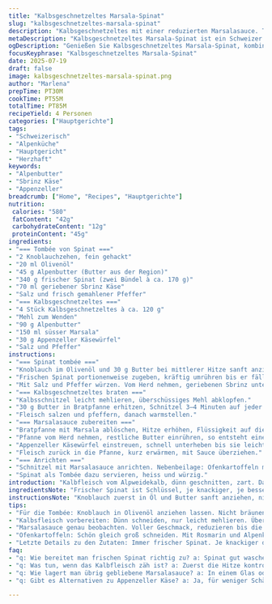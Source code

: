 ```yaml
---
title: "Kalbsgeschnetzeltes Marsala-Spinat"
slug: "kalbsgeschnetzeltes-marsala-spinat"
description: "Kalbsgeschnetzeltes mit einer reduzierten Marsalasauce. Tombée von frischem Spinat, geschmolzen in Alpenbutter und einer Prise gereiftem Sbrinz statt Parmesan für den Schweizer Touch. Leicht eingekochte Marsalasauce, verfeinert mit Appenzellerkäsewürfeln für kräftige Note. Geschmorte Spinatblätter, bis das Wasser verdunstet ist. Butter und Olivenöl als Basis für die Zubereitung. Passt zu knusprigen Ofenkartoffeln, gebacken mit viel Rosmarin und Alpenkräutern."
metaDescription: "Kalbsgeschnetzeltes Marsala-Spinat ist ein Schweizer Gericht mit zartem Kalbfleisch und geschmolzenem Sbrinz in Butter und Spinat"
ogDescription: "Genießen Sie Kalbsgeschnetzeltes Marsala-Spinat, kombiniert mit Schärfe von Appenzeller und frischem Spinat in Alpenbutter"
focusKeyphrase: "Kalbsgeschnetzeltes Marsala-Spinat"
date: 2025-07-19
draft: false
image: kalbsgeschnetzeltes-marsala-spinat.png
author: "Marlena"
prepTime: PT30M
cookTime: PT55M
totalTime: PT85M
recipeYield: 4 Personen
categories: ["Hauptgerichte"]
tags:
- "Schweizerisch"
- "Alpenküche"
- "Hauptgericht"
- "Herzhaft"
keywords:
- "Alpenbutter"
- "Sbrinz Käse"
- "Appenzeller"
breadcrumb: ["Home", "Recipes", "Hauptgerichte"]
nutrition: 
 calories: "580"
 fatContent: "42g"
 carbohydrateContent: "12g"
 proteinContent: "45g"
ingredients:
- "=== Tombée von Spinat ==="
- "2 Knoblauchzehen, fein gehackt"
- "20 ml Olivenöl"
- "45 g Alpenbutter (Butter aus der Region)"
- "340 g frischer Spinat (zwei Bündel à ca. 170 g)"
- "70 ml geriebener Sbrinz Käse"
- "Salz und frisch gemahlener Pfeffer"
- "=== Kalbsgeschnetzeltes ==="
- "4 Stück Kalbsgeschnetzeltes à ca. 120 g"
- "Mehl zum Wenden"
- "90 g Alpenbutter"
- "150 ml süsser Marsala"
- "30 g Appenzeller Käsewürfel"
- "Salz und Pfeffer"
instructions:
- "=== Spinat tombée ==="
- "Knoblauch im Olivenöl und 30 g Butter bei mittlerer Hitze sanft anziehen lassen, bis er duftet."
- "Frischen Spinat portionenweise zugeben, kräftig umrühren bis er fällt und Wasser verdunstet."
- "Mit Salz und Pfeffer würzen. Vom Herd nehmen, geriebenen Sbrinz untermischen, warm halten."
- "=== Kalbsgeschnetzeltes braten ==="
- "Kalbsschnitzel leicht mehlieren, überschüssiges Mehl abklopfen."
- "30 g Butter in Bratpfanne erhitzen, Schnitzel 3–4 Minuten auf jeder Seite goldbraun anbraten, in zwei Portionen."
- "Fleisch salzen und pfeffern, danach warmstellen."
- "=== Marsalasauce zubereiten ==="
- "Bratpfanne mit Marsala ablöschen, Hitze erhöhen, Flüssigkeit auf die Hälfte einreduzieren."
- "Pfanne vom Herd nehmen, restliche Butter einrühren, so entsteht eine cremige Sauce."
- "Appenzeller Käsewürfel einstreuen, schnell unterheben bis sie leicht schmelzen, abschmecken."
- "Fleisch zurück in die Pfanne, kurz erwärmen, mit Sauce überziehen."
- "=== Anrichten ==="
- "Schnitzel mit Marsalasauce anrichten. Nebenbeilage: Ofenkartoffeln mit frischem Rosmarin und Bergkräuter-Butter."
- "Spinat als Tombée dazu servieren, heiss und würzig."
introduction: "Kalbfleisch vom Alpweidekalb, dünn geschnitten, zart. Das braucht keine langen Geschichten. Schweizer Bergkäse. Appenzeller statt Parmesan, bringt Schärfe rein, kantig. Sbrinz für den würzigen Kick im Spinat. Butter. Hochalpenbutter. Reine Butter, keine Mixtur. Marsala. Kein simpler Rotwein. Süss, voll, italienische Note. Spinat tombée, einfach fallen lassen, darin steckt die Kraft der Berge. Die Butter schmolz wie die Gletscher im Frühling. Ofenkartoffeln nach uraltem Rezept: mit Rosmarin, zart, fast knusprig. Alles dampft, duftet nach Almhütte. Kein schnickschnack. Gericht für Bergsteiger, die Energie brauchen. Für Zmittag nach einer langen Tour, wenn der Hunger gross ist."
ingredientsNote: "Frischer Spinat ist Schlüssel, je knackiger, je besser. Schweizer Butter unbedingt verwenden, am besten von einer Alpenmolkerei, wo noch echte Sömmerung stattfindet. Gruyère passt nicht hier, zu mild; Appenzeller bringt die nötige Würze in die Sauce, kleine Käsewürfel darin, das erinnert an Fonduestationen im Winter. Sbrinz ist der Parmesan der Schweiz, hart und rahmig zugleich. Marsala sollte süss sein, eine kleine Flasche aus dem Tessin geht auch, gibt lokalen Touch. Kalbfleisch am besten vom regionalen Metzger, dünn geschnitten für schnelle Bratzeit. Mehl nur leicht, nicht zu dick; für das Fleisch, sonst wird es matschig. Alles in allem Zutaten, die Berge und Alpen widerspiegeln – robust, traditionell, bodenständig."
instructionsNote: "Knoblauch zuerst in Öl und Butter sanft anziehen, nicht rösten – sonst wird er bitter. Spinatportionen einzeln zugeben, sonst kühlt der Pfanne ab und dauert. Feuer hoch, damit das Blattwasser schnell weg ist, ohne zu verkochen. Sbrinz erst am Schluss, nicht in die Hitze, sonst verliert er Aroma. Kalbsschnitzel nur kurz mehlieren, damit Hülle hauchzart bleibt, Öl-Buttergemisch in der Pfanne muss heiss sein, sonst zäh. Braten in zwei Portionen, nicht vollpacken. Marsala auf voller Hitze reduzieren, das konzentriert den Geschmack. Käsewürfel am Schluss dazu, damit sie schmelzen ohne Fäden zu ziehen. Sauce sofort über das Fleisch geben, warm halten, keine zweite Hitze. Zum Schluss wird angerichtet: Fleisch in die Mitte, Spinat daneben, Ofenkartoffeln extra serviert. Jeder Bissen erinnert an eine Hütte mit Feuer und Aussicht auf Gipfel."
tips:
- "Für die Tombée: Knoblauch in Olivenöl anziehen lassen. Nicht bräunen. So bleibt der Geschmack frisch und intensiv. Der Spinat kommt dann. Vierteln und portionsweise nachgeben. Sonst wird der Topf kalt. Wasser muss verdampfen. Würzen erst ganz am Ende."
- "Kalbsfleisch vorbereiten: Dünn schneiden, nur leicht mehlieren. Überflüssiges Mehl abklopfen. Feurige Bratpfanne nötig. Butter und Öl mischen. Hitze hoch. Schöne goldene Kruste ist das Ziel. Den Saft im Fleisch bewahren. Warmstellen, damit es nicht abkühlt."
- "Marsalasauce genau beobachten. Voller Geschmack, reduzieren bis die Hälfte. Hitze hoch, damit es schneller geht. Butter am Schluss einrühren. Die Cremigkeit macht einen großen Unterschied. Käsewürfel rein, am besten kurz bevor das Gericht serviert wird. Schmelzen lassen. Aber nicht zu lange."
- "Ofenkartoffeln: Schön gleich groß schneiden. Mit Rosmarin und Alpenkräutern zubereiten. Reine Butter, kein Mix. Knusprig außen, weich innen ist optimal. Doppelt abbacken, dann werden sie himmlisch! Wenn Kartoffeln dampfen, sind sie perfekt. Der köstliche Duft zieht durch die Küche."
- "Letzte Details zu den Zutaten: Immer frischer Spinat. Je knackiger desto besser. Alpenkäse ist ein Muss, Sbrinz und Appenzeller vereinen sich hier. Marsala nicht schüchtern, ein guter Tropfen ist entscheidend. Höherer Zuckergehalt macht die Sauce köstlicher. Kalbfleisch vom Metzger des Vertrauens."
faq:
- "q: Wie bereitet man frischen Spinat richtig zu? a: Spinat gut waschen zuerst. Dann portionsweise in der Pfanne zusammenfallen lassen. Dunkle Blätter entfernen. Heißes Öl nutzen, damit das Wasser schnell verdampft. Dann würzen und den Käse dazu"
- "q: Was tun, wenn das Kalbfleisch zäh ist? a: Zuerst die Hitze kontrollieren. Die Pfanne muss heiß sein. Kurz und scharf anbraten ist entscheidend. Mehl nur leicht benutzen. Zu lang braten führt zu Zähigkeit. Zu viel Temperaturunterschied macht Probleme."
- "q: Wie lagert man übrig gebliebene Marsalasauce? a: In einem Glas oder Behälter kühl stellen. Maximal einen Tag. Aufbewahrung in der kühlen Zone des Kühlschranks. Kann wieder aufgewärmt werden, aber sanft und vorsichtig. Der Geschmack bleibt lang."
- "q: Gibt es Alternativen zu Appenzeller Käse? a: Ja, für weniger Schärfe Gruyère verwenden. Aber das ist weniger würzig. Alternativ Bergkäse probieren. Hartd und intensiv im Aroma. Sbrinz ist auch gut, aber weniger kräftig."

---
```

